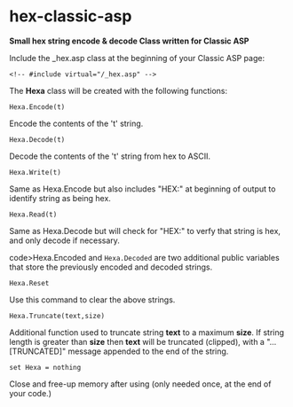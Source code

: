 # hex-classic-asp
<strong>Small hex string encode &amp; decode Class written for Classic ASP</strong>

Include the _hex.asp class at the beginning of your Classic ASP page: <br>
```vbnet
<!-- #include virtual="/_hex.asp" -->
```

The <b>Hexa</b> class will be created with the following functions: <br>

```vbnet
Hexa.Encode(t)
```
Encode the contents of the 't' string. 

```vbnet
Hexa.Decode(t)
```
Decode the contents of the 't' string from hex to ASCII.

```vbnet
Hexa.Write(t)
```
Same as Hexa.Encode but also includes "HEX:" at beginning of output to identify string as being hex.

```vbnet
Hexa.Read(t)
```
Same as Hexa.Decode but will check for "HEX:" to verfy that string is hex, and only decode if necessary.

code>Hexa.Encoded</code> and <code>Hexa.Decoded</code> are two additional public variables that store the previously encoded and decoded strings. 

```vbnet
Hexa.Reset
```
Use this command to clear the above strings.

```vbnet
Hexa.Truncate(text,size)
```
Additional function used to truncate string <b>text</b> to a maximum <b>size</b>. If string length is greater than <b>size</b> then <b>text</b> will be truncated (clipped), with a "... [TRUNCATED]" message appended to the end of the string.

```vbnet
set Hexa = nothing
```
Close and free-up memory after using (only needed once, at the end of your code.)

